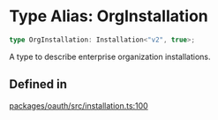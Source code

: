 # Type Alias: OrgInstallation

```ts
type OrgInstallation: Installation<"v2", true>;
```

A type to describe enterprise organization installations.

## Defined in

[packages/oauth/src/installation.ts:100](https://github.com/slackapi/node-slack-sdk/blob/c15385ef93ccdde9702f52f7d1f445999203d794/packages/oauth/src/installation.ts#L100)
